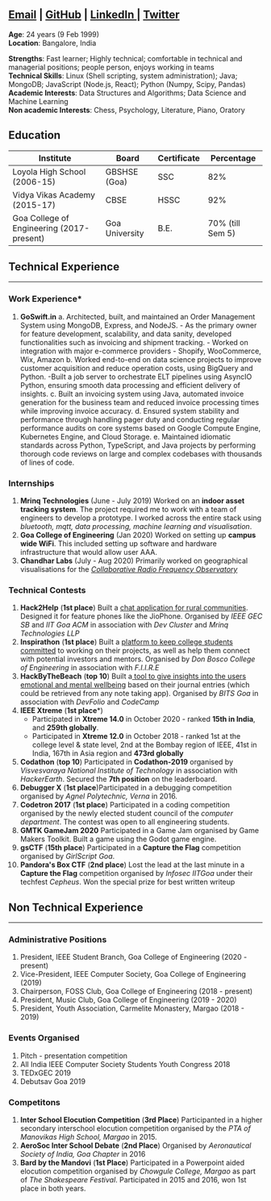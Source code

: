 [Email](mailto:juliusalphonso@pme.me) | [GitHub](https://github.com/JadeMaveric) | [LinkedIn ](https://www.linkedin.com/in/JuliusAlphonso/)| [Twitter](https://twitter.com/JuliusAlphonso)
-----

**Age**: 24 years (9 Feb 1999)  
**Location**: Bangalore, India

**Strengths**: Fast learner; Highly technical; comfortable in technical and managerial positions; people person, enjoys working in teams  
**Technical Skills**: Linux (Shell scripting, system administration); Java; MongoDB; JavaScript (Node.js, React); Python (Numpy, Scipy, Pandas)
**Academic Interests**: Data Structures and Algorithms; Data Science and Machine Learning  
**Non academic Interests**: Chess, Psychology, Literature, Piano, Oratory  

## **Education**

| **Institute**                             | **Board**      | **Certificate** | **Percentage**   |
| ----------------------------------------- | -------------- | --------------- | ---------------- |
| Loyola High School (2006-15)              | GBSHSE (Goa)   | SSC             | 82%              |
| Vidya Vikas Academy (2015-17)             | CBSE           | HSSC            | 92%              |
| Goa College of Engineering (2017-present) | Goa University | B.E.            | 70% (till Sem 5) |

## **Technical Experience**



------

### **Work Experience***
1. **GoSwift.in**
    a. Architected, built, and maintained an Order Management System using MongoDB, Express, and NodeJS.
        - As the primary owner for feature development, scalability, and data sanity, developed functionalities such as invoicing and shipment tracking.
        - Worked on integration with major e-commerce providers - Shopify, WooCommerce, Wix, Amazon
    b. Worked end-to-end on data science projects to improve customer acquisition and reduce operation costs, using BigQuery and Python.
        -Built a job server to orchestrate ELT pipelines using AsyncIO Python, ensuring smooth data processing and efficient delivery of insights.
    c. Built an invoicing system using Java, automated invoice generation for the business team and reduced invoice processing times while improving invoice accuracy.
    d. Ensured system stability and performance through handling pager duty and conducting regular performance audits on core systems based on Google Compute Engine, Kubernetes Engine, and Cloud Storage.
    e. Maintained idiomatic standards across Python, TypeScript, and Java projects by performing thorough code reviews on large and complex codebases with thousands of lines of code.


### **Internships**

1. **Mrinq Technologies** (June - July 2019) Worked on an **indoor asset tracking system**. The project required me to work with a team of engineers to develop a prototype. I worked across the entire stack using *bluetooth, mqtt, data processing, machine learning and visualisation*.
2. **Goa College of Engineering** (Jan 2020) Worked on setting up **campus wide WiFi**. This included setting up software and hardware infrastructure that would allow user AAA.
3. **Chandhar Labs** (July - Aug 2020) Primarily worked on geographical visualisations for the [*Collaborative Radio Frequency Observatory*](https://www.crfo.org/)

### **Technical Contests**

1. **Hack2Help** (**1st place**) Built a [chat application for rural communities](https://github.com/JadeMaveric/MessageBoard). Designed it for feature phones like the JioPhone. Organised by *IEEE GEC SB* and *IIT Goa ACM* in association with *Dev Cluster* and *Mrinq Technologies LLP*
2. **Inspirathon** (**1st place**) Built a [platform to keep college students committed](https://github.com/JadeMaveric/CollegeVenturers) to working on their projects, as well as help them connect with potential investors and mentors. Organised by *Don Bosco College of Engineering* in association with *F.I.I.R.E*
3. **HackByTheBeach** (**top 10**) Built a[ tool to give insights into the users emotional and mental wellbeing](https://github.com/JadeMaveric/HackByTheBeach) based on their journal entries (which could be retrieved from any note taking app). Organised by *BITS Goa* in association with *DevFolio* and *CodeCamp*
4. **IEEE Xtreme** (**1st place***)
    * Participated in **Xtreme 14.0** in October 2020 - ranked **15th in India**, and **259th globally**.
    * Participated in **Xtreme 12.0** in October 2018 - ranked 1st at the college level & state level, 2nd at the Bombay region of IEEE, 41st in India, 167th in Asia region and **473rd globally**
5. **Codathon** (**top 10**) Participated in **Codathon-2019** organised by *Visvesvaraya National Institute of Technology* in association with *HackerEarth*. Secured the **7th position** on the leaderboard.
6. **Debugger X** (**1st place**)Participated in a debugging competition organised by *Agnel Polytechnic, Verna* in 2016.
7. **Codetron 2017** (**1st place**) Participated in a coding competition organised by the newly elected student council of the *computer department*. The contest was open to all engineering students.
8. **GMTK GameJam 2020** Participated in a Game Jam organised by Game Makers Toolkit. Built a game using the Godot game engine.
9. **gsCTF** (**15th place**) Participated in a **Capture the Flag** competition organised by *GirlScript Goa*.
10. **Pandora's Box CTF** (**2nd place**) Lost the lead at the last minute in a **Capture the Flag** competition organised by *Infosec IITGoa* under their techfest *Cepheus*. Won the special prize for best written writeup

## **Non Technical Experience**



------



### **Administrative Positions**

1. President, IEEE Student Branch, Goa College of Engineering (2020 - present)
2. Vice-President, IEEE Computer Society, Goa College of Engineering (2019)
3. Chairperson, FOSS Club, Goa College of Engineering (2018 - present)
4. President, Music Club, Goa College of Engineering (2019 - 2020)
5. President, Youth Association, Carmelite Monastery, Margao (2018 - 2019)

### **Events Organised**

1. Pitch - presentation competition
2. All India IEEE Computer Society Students Youth Congress 2018
3. TEDxGEC 2019
4. Debutsav Goa 2019

### **Competitons**

1. **Inter School Elocution Competition** (**3rd Place**) Participanted in a higher secondary interschool elocution competition organised by the *PTA of Manovikas High School, Margao* in 2015.
2. **AeroSoc Inter School Debate** (**2nd Place**) Organised by *Aeronautical Society of India, Goa Chapter* in 2016
3. **Bard by the Mandovi** (**1st Place**) Participated in a Powerpoint aided elocution competition organised by *Chowgule College, Margao* as part of *The Shakespeare Festival*. Participated in 2015 and 2016, won 1st place in both years.
